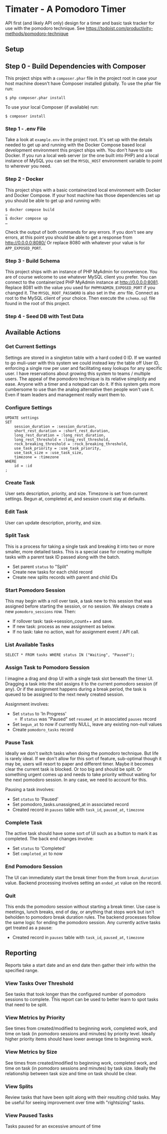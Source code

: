 # Timater - A Pomodoro Timer

API first (and likely API only) design for a timer and basic task tracker for use
with the pomodoro technique. See https://todoist.com/productivity-methods/pomodoro-technique

## Setup

## Step 0 - Build Dependencies with Composer

This project ships with a `composer.phar` file in the project root in case
your host machine doesn't have Composer installed globally. To use the phar
file run:

`$ php composer.phar install`

To use your local Composer (if available) run:

`$ composer install`

### Step 1 - .env File

Take a look at `example.env` in the project root. It's set up with the details
needed to get up and running with the Docker Compose based local development
environment this project ships with. You don't have to use Docker. If you
run a local web server (or the one built into PHP) and a local instance of
MySQL you can set the `MYSQL_HOST` environment variable to point to wherever
you need.

### Step 2 - Docker

This project ships with a basic containerized local environment with Docker and
Docker Compose. If your host machine has those dependencies set up you should
be able to get up and running with:

```
$ docker compose build
…
$ docker compose up
…
```

Check the output of both commands for any errors. If you don't see any errors,
at this point you should be able to get a response from http://0.0.0.0:8080/
Or replace 8080 with whatever your value is for `APP_EXPOSED_PORT`.

### Step 3 - Build Schema

This project ships with an instance of PHP MyAdmin for convenience. You are of
course welcome to use whatever MySQL client you prefer. You can connect to
the containerized PHP MyAdmin instance at http://0.0.0.0:8081. Replace 8081
with the value you used for `PHPMYADMIN_EXPOSED_PORT` if you changed it. The
`MYSQL_ROOT_PASSWORD` is also set in the .env file. Connect as root to the
MySQL client of your choice. Then execute the `schema.sql` file found in the
root of this project.

### Step 4 - Seed DB with Test Data


## Available Actions

### Get Current Settings

Settings are stored in a singleton table with a hard coded 0 ID. If we wanted
to go muli-user with this system we could instead key the table off User ID,
enforcing a single row per user and facilitating easy lookups for any specific
user. I have reservations about growing this system to teams / multiple users.
The appeal of the pomodoro technique is its relative simplicity and ease. Anyone
with a timer and a notepad can do it. If this system gets more cumbersome to use
than the analog alternative then people won't use it. Even if team leaders and
management really want them to.

### Configure Settings

```
UPDATE settings
SET
    session_duration = :session_duration,
    short_rest_duration = :short_rest_duration,
    long_rest_duration = :long_rest_duration,
    long_rest_threshold = :long_rest_threshold,
    rock_breaking_threshold = :rock_breaking_threshold,
    use_task_priority = :use_task_priority,
    use_task_size = :use_task_size,
    timezone = :timezone
WHERE
	id = :id
;
```

### Create Task

User sets description, priority, and size. Timezone is set from current
settings. Begun at, completed at, and session count stay at defaults.

### Edit Task

User can update description, priority, and size.

### Split Task

This is a process for taking a single task and breaking it into two or more
smaller, more detailed tasks. This is a special case for creating multiple
tasks with a parent task ID passed along with the batch.

 - Set parent `status` to "Split"
 - Create new tasks for each child record
 - Create new splits records with parent and child IDs

### Start Pomodoro Session

This may begin with a roll over task, a task new to this session that was
assigned before starting the session, or no session. We always create a new
`pomodoro_sessions` row. Then:

 - If rollover task: task->session_count++ and save.
 - If new task: process as new assignment as below.
 - If no task: take no action, wait for assignment event / API call.

### List Available Tasks

```
SELECT * FROM tasks WHERE status IN ("Waiting", "Paused");
```

### Assign Task to Pomodoro Session

I imagine a drag and drop UI with a single task slot beneath the timer UI.
Dragging a task into the slot assigns it to the current pomodoro session
(if any). Or if the assignment happens during a break period, the task
is queued to be assigned to the next newly created session.

Assignment involves:
 - Set `status` to 'In Progress'
   - If `status` was "Paused" set `resumed_at` in associated `pauses` record
 - Set `begun_at` to now if currently NULL, leave any existing non-null values
 - Create `pomodoro_tasks` record

### Pause Task

Ideally we don't switch tasks when doing the pomodoro technique. But life
is rarely ideal. If we don't allow for this sort of feature, sub-optimal
though it may be, users will resort to paper and different timer. Maybe
it becomes clear the current task is blocked. Or too big and should be split.
Or something urgent comes up and needs to take priority without waiting
for the next pomodoro session. In any case, we need to account for this.

Pausing a task involves:
 - Set `status` to 'Paused'
 - Set pomodoro_tasks.unassigned_at in associated record
 - Created record in `pauses` table with `task_id`, `paused_at`, `timezone`

### Complete Task

The active task should have some sort of UI such as a button to mark it as
completed. The back end changes involve:

 - Set `status` to 'Completed'
 - Set `completed_at` to now

### End Pomodoro Session

The UI can immediately start the break timer from the from `break_duration` value.
Backend processing involves setting an `ended_at` value on the record.

### Quit

This ends the pomodoro session without starting a break timer. Use case is meetings,
lunch breaks, end of day, or anything that stops work but isn't beholden to pomodoro
break duration rules. The backend processes follow the same logic for ending the
pomodoro session. Any currently active tasks get treated as a pause:

 - Created record in `pauses` table with `task_id`, `paused_at`, `timezone`

## Reporting

Reports take a start date and an end date then gather their info within the
specified range.

### View Tasks Over Threshold

See tasks that took longer than the configured number of pomodoro sessions to complete.
This report can be used to better learn to spot tasks that need to be split.

### View Metrics by Priority

See times from created/modified to beginning work, completed work, and time on task (in
pomodoro sessions and minutes) by priority level. Ideally higher priority items should
have lower average time to beginning work.

### View Metrics by Size

See times from created/modified to beginning work, completed work, and time on task (in
pomodoro sessions and minutes) by task size. Ideally the relationship between task size
and time on task should be clear.

### View Splits

Review tasks that have been split along with their resulting child tasks. May be useful
for seeing improvement over time with "rightsizing" tasks.

### View Paused Tasks

Tasks paused for an excessive amount of time